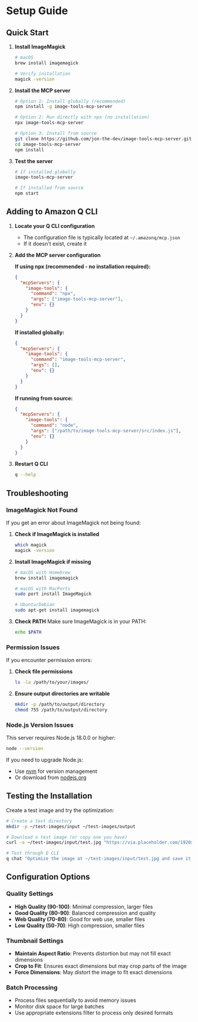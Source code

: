 # Setup Guide

## Quick Start

1. **Install ImageMagick**
   ```bash
   # macOS
   brew install imagemagick
   
   # Verify installation
   magick -version
   ```

2. **Install the MCP server**
   ```bash
   # Option 1: Install globally (recommended)
   npm install -g image-tools-mcp-server
   
   # Option 2: Run directly with npx (no installation)
   npx image-tools-mcp-server
   
   # Option 3: Install from source
   git clone https://github.com/jon-the-dev/image-tools-mcp-server.git
   cd image-tools-mcp-server
   npm install
   ```

3. **Test the server**
   ```bash
   # If installed globally
   image-tools-mcp-server
   
   # If installed from source
   npm start
   ```

## Adding to Amazon Q CLI

1. **Locate your Q CLI configuration**
   - The configuration file is typically located at `~/.amazonq/mcp.json`
   - If it doesn't exist, create it

2. **Add the MCP server configuration**

   **If using npx (recommended - no installation required):**
   ```json
   {
     "mcpServers": {
       "image-tools": {
         "command": "npx",
         "args": ["image-tools-mcp-server"],
         "env": {}
       }
     }
   }
   ```

   **If installed globally:**
   ```json
   {
     "mcpServers": {
       "image-tools": {
         "command": "image-tools-mcp-server",
         "args": [],
         "env": {}
       }
     }
   }
   ```

   **If running from source:**
   ```json
   {
     "mcpServers": {
       "image-tools": {
         "command": "node",
         "args": ["/path/to/image-tools-mcp-server/src/index.js"],
         "env": {}
       }
     }
   }
   ```

3. **Restart Q CLI**
   ```bash
   q --help
   ```

## Troubleshooting

### ImageMagick Not Found
If you get an error about ImageMagick not being found:

1. **Check if ImageMagick is installed**
   ```bash
   which magick
   magick -version
   ```

2. **Install ImageMagick if missing**
   ```bash
   # macOS with Homebrew
   brew install imagemagick
   
   # macOS with MacPorts
   sudo port install ImageMagick
   
   # Ubuntu/Debian
   sudo apt-get install imagemagick
   ```

3. **Check PATH**
   Make sure ImageMagick is in your PATH:
   ```bash
   echo $PATH
   ```

### Permission Issues
If you encounter permission errors:

1. **Check file permissions**
   ```bash
   ls -la /path/to/your/images/
   ```

2. **Ensure output directories are writable**
   ```bash
   mkdir -p /path/to/output/directory
   chmod 755 /path/to/output/directory
   ```

### Node.js Version Issues
This server requires Node.js 18.0.0 or higher:

```bash
node --version
```

If you need to upgrade Node.js:
- Use [nvm](https://github.com/nvm-sh/nvm) for version management
- Or download from [nodejs.org](https://nodejs.org/)

## Testing the Installation

Create a test image and try the optimization:

```bash
# Create a test directory
mkdir -p ~/test-images/input ~/test-images/output

# Download a test image (or copy one you have)
curl -o ~/test-images/input/test.jpg "https://via.placeholder.com/1920x1080/0000FF/FFFFFF?text=Test+Image"

# Test through Q CLI
q chat "Optimize the image at ~/test-images/input/test.jpg and save it to ~/test-images/output/test-optimized.jpg"
```

## Configuration Options

### Quality Settings
- **High Quality (90-100)**: Minimal compression, larger files
- **Good Quality (80-90)**: Balanced compression and quality
- **Web Quality (70-80)**: Good for web use, smaller files
- **Low Quality (50-70)**: High compression, smaller files

### Thumbnail Settings
- **Maintain Aspect Ratio**: Prevents distortion but may not fill exact dimensions
- **Crop to Fit**: Ensures exact dimensions but may crop parts of the image
- **Force Dimensions**: May distort the image to fit exact dimensions

### Batch Processing
- Process files sequentially to avoid memory issues
- Monitor disk space for large batches
- Use appropriate extensions filter to process only desired formats
